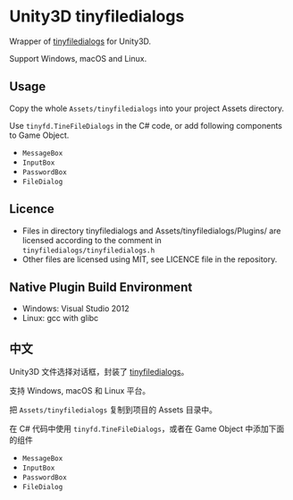 # Unity3D tinyfiledialogs

Wrapper of [tinyfiledialogs](https://sourceforge.net/projects/tinyfiledialogs/) for Unity3D.

Support Windows, macOS and Linux.

## Usage

Copy the whole `Assets/tinyfiledialogs` into your project Assets directory.

Use `tinyfd.TineFileDialogs` in the C# code, or add following components to Game Object.

- `MessageBox`
- `InputBox`
- `PasswordBox`
- `FileDialog`

## Licence

- Files in directory tinyfiledialogs and Assets/tinyfiledialogs/Plugins/ are licensed according to the comment in `tinyfiledialogs/tinyfiledialogs.h`
- Other files are licensed using MIT, see LICENCE file in the repository.

## Native Plugin Build Environment

- Windows: Visual Studio 2012
- Linux: gcc with glibc

## 中文

Unity3D 文件选择对话框，封装了 [tinyfiledialogs](https://sourceforge.net/projects/tinyfiledialogs/)。

支持 Windows, macOS 和 Linux 平台。

把 `Assets/tinyfiledialogs` 复制到项目的 Assets 目录中。

在 C# 代码中使用 `tinyfd.TineFileDialogs`，或者在 Game Object 中添加下面的组件

- `MessageBox`
- `InputBox`
- `PasswordBox`
- `FileDialog`
